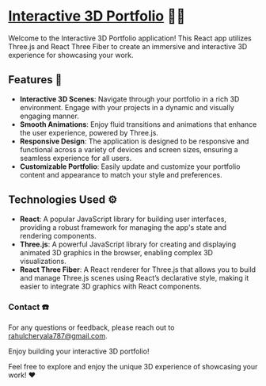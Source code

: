 # [Interactive 3D Portfolio](https://rahulcheryala3dportfolio-rahuls-projects-4fb9616c.vercel.app/) 👩‍💻

Welcome to the Interactive 3D Portfolio application! This React app utilizes Three.js and React Three Fiber to create an immersive and interactive 3D experience for showcasing your work.

## Features 🔋

- **Interactive 3D Scenes**: Navigate through your portfolio in a rich 3D environment. Engage with your projects in a dynamic and visually engaging manner.
- **Smooth Animations**: Enjoy fluid transitions and animations that enhance the user experience, powered by Three.js.
- **Responsive Design**: The application is designed to be responsive and functional across a variety of devices and screen sizes, ensuring a seamless experience for all users.
- **Customizable Portfolio**: Easily update and customize your portfolio content and appearance to match your style and preferences.

## Technologies Used ⚙️

- **React**: A popular JavaScript library for building user interfaces, providing a robust framework for managing the app's state and rendering components.
- **Three.js**: A powerful JavaScript library for creating and displaying animated 3D graphics in the browser, enabling complex 3D visualizations.
- **React Three Fiber**: A React renderer for Three.js that allows you to build and manage Three.js scenes using React’s declarative style, making it easier to integrate 3D graphics with React components.

### Contact ☎️
For any questions or feedback, please reach out to rahulcheryala787@gmail.com.

Enjoy building your interactive 3D portfolio!

Feel free to explore and enjoy the unique 3D experience of showcasing your work! ♥️
